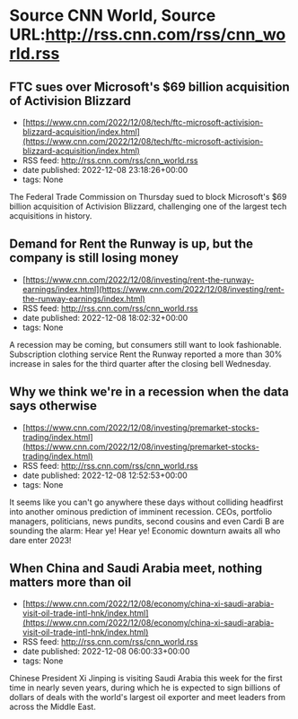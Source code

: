 # Source CNN World, Source URL:http://rss.cnn.com/rss/cnn_world.rss

## FTC sues over Microsoft's $69 billion acquisition of Activision Blizzard
 - [https://www.cnn.com/2022/12/08/tech/ftc-microsoft-activision-blizzard-acquisition/index.html](https://www.cnn.com/2022/12/08/tech/ftc-microsoft-activision-blizzard-acquisition/index.html)
 - RSS feed: http://rss.cnn.com/rss/cnn_world.rss
 - date published: 2022-12-08 23:18:26+00:00
 - tags: None

The Federal Trade Commission on Thursday sued to block Microsoft's $69 billion acquisition of Activision Blizzard, challenging one of the largest tech acquisitions in history.

## Demand for Rent the Runway is up, but the company is still losing money
 - [https://www.cnn.com/2022/12/08/investing/rent-the-runway-earnings/index.html](https://www.cnn.com/2022/12/08/investing/rent-the-runway-earnings/index.html)
 - RSS feed: http://rss.cnn.com/rss/cnn_world.rss
 - date published: 2022-12-08 18:02:32+00:00
 - tags: None

A recession may be coming, but consumers still want to look fashionable. Subscription clothing service Rent the Runway reported a more than 30% increase in sales for the third quarter after the closing bell Wednesday.

## Why we think we're in a recession when the data says otherwise
 - [https://www.cnn.com/2022/12/08/investing/premarket-stocks-trading/index.html](https://www.cnn.com/2022/12/08/investing/premarket-stocks-trading/index.html)
 - RSS feed: http://rss.cnn.com/rss/cnn_world.rss
 - date published: 2022-12-08 12:52:53+00:00
 - tags: None

It seems like you can't go anywhere these days without colliding headfirst into another ominous prediction of imminent recession. CEOs, portfolio managers, politicians, news pundits, second cousins and even Cardi B are sounding the alarm: Hear ye! Hear ye! Economic downturn awaits all who dare enter 2023!

## When China and Saudi Arabia meet, nothing matters more than oil
 - [https://www.cnn.com/2022/12/08/economy/china-xi-saudi-arabia-visit-oil-trade-intl-hnk/index.html](https://www.cnn.com/2022/12/08/economy/china-xi-saudi-arabia-visit-oil-trade-intl-hnk/index.html)
 - RSS feed: http://rss.cnn.com/rss/cnn_world.rss
 - date published: 2022-12-08 06:00:33+00:00
 - tags: None

Chinese President Xi Jinping is visiting Saudi Arabia this week for the first time in nearly seven years, during which he is expected to sign billions of dollars of deals with the world's largest oil exporter and meet leaders from across the Middle East.
